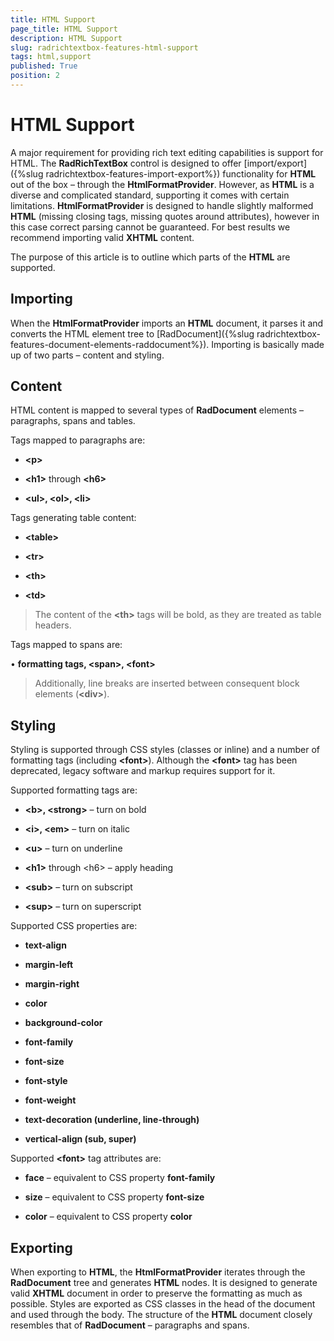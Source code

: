 ```yaml
---
title: HTML Support
page_title: HTML Support
description: HTML Support
slug: radrichtextbox-features-html-support
tags: html,support
published: True
position: 2
---
```


# HTML Support



A major requirement for providing rich text editing capabilities is support for HTML. The __RadRichTextBox__ control is designed to offer [import/export]({%slug radrichtextbox-features-import-export%}) functionality for __HTML__ out of the box – through the __HtmlFormatProvider__. However, as __HTML__ is a diverse and complicated standard, supporting it comes with certain limitations. __HtmlFormatProvider__ is designed to handle slightly malformed __HTML__ (missing closing tags, missing quotes around attributes), however in this case correct parsing cannot be guaranteed. For best results we recommend importing valid __XHTML__ content.

The purpose of this article is to outline which parts of the __HTML__ are supported.

## Importing

When the __HtmlFormatProvider__ imports an __HTML__ document, it parses it and converts the HTML element tree to [RadDocument]({%slug radrichtextbox-features-document-elements-raddocument%}). Importing is basically made up of two parts – content and styling.
        

## Content

HTML content is mapped to several types of __RadDocument__ elements – paragraphs, spans and tables.
        

Tags mapped to paragraphs are:
        

* __&lt;p&gt;__

* __&lt;h1&gt;__ through __&lt;h6&gt;__

* __&lt;ul&gt;, &lt;ol&gt;, &lt;li&gt;__

Tags generating table content:
        

* __&lt;table&gt;__

* __&lt;tr&gt;__

* __&lt;th&gt;__

* __&lt;td&gt;__

>The content of the __&lt;th&gt;__ tags will be bold, as they are treated as table headers.

Tags mapped to spans are:
        

• __formatting tags, &lt;span&gt;, &lt;font&gt;__

>Additionally, line breaks are inserted between consequent block elements (__&lt;div&gt;__).
          

## Styling

Styling is supported through CSS styles (classes or inline) and a number of formatting tags (including __&lt;font&gt;__). Although the __&lt;font&gt;__ tag has been deprecated, legacy software and markup requires support for it.
        

Supported formatting tags are:
        

* __&lt;b&gt;, &lt;strong&gt;__ – turn on bold

* __&lt;i&gt;, &lt;em&gt;__ – turn on italic

* __&lt;u&gt;__ – turn on underline

* __&lt;h1&gt;__ through &lt;h6&gt; – apply heading

* __&lt;sub&gt;__ – turn on subscript

* __&lt;sup&gt;__ – turn on superscript

Supported CSS properties are:
        

* __text-align__

* __margin-left__

* __margin-right__

* __color__

* __background-color__

* __font-family__

* __font-size__

* __font-style__

* __font-weight__

* __text-decoration (underline, line-through)__

* __vertical-align (sub, super)__

Supported __&lt;font&gt;__ tag attributes are:
        

* __face__ – equivalent to CSS property __font-family__

* __size__ – equivalent to CSS property __font-size__

* __color__ – equivalent to CSS property __color__

## Exporting

When exporting to __HTML__, the __HtmlFormatProvider__ iterates through the __RadDocument__ tree and generates __HTML__ nodes. It is designed to generate valid __XHTML__ document in order to preserve the formatting as much as possible. Styles are exported as CSS classes in the head of the document and used through the body. The structure of the __HTML__ document closely resembles that of __RadDocument__ – paragraphs and spans.

        
